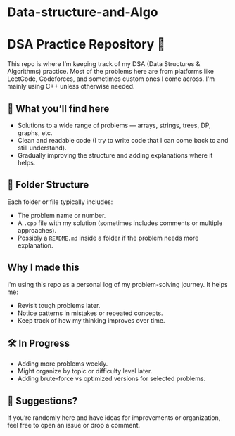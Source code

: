 # Data-structure-and-Algo
# DSA Practice Repository 🚀

This repo is where I’m keeping track of my DSA (Data Structures & Algorithms) practice. Most of the problems here are from platforms like LeetCode, Codeforces, and sometimes custom ones I come across. I'm mainly using C++ unless otherwise needed.

## 🔧 What you’ll find here

- Solutions to a wide range of problems — arrays, strings, trees, DP, graphs, etc.
- Clean and readable code (I try to write code that I can come back to and still understand).
- Gradually improving the structure and adding explanations where it helps.

## 📁 Folder Structure

Each folder or file typically includes:
- The problem name or number.
- A `.cpp` file with my solution (sometimes includes comments or multiple approaches).
- Possibly a `README.md` inside a folder if the problem needs more explanation.

## Why I made this

I'm using this repo as a personal log of my problem-solving journey. It helps me:
- Revisit tough problems later.
- Notice patterns in mistakes or repeated concepts.
- Keep track of how my thinking improves over time.

## 🛠️ In Progress

- Adding more problems weekly.
- Might organize by topic or difficulty level later.
- Adding brute-force vs optimized versions for selected problems.

## 💬 Suggestions?

If you’re randomly here and have ideas for improvements or organization, feel free to open an issue or drop a comment.

